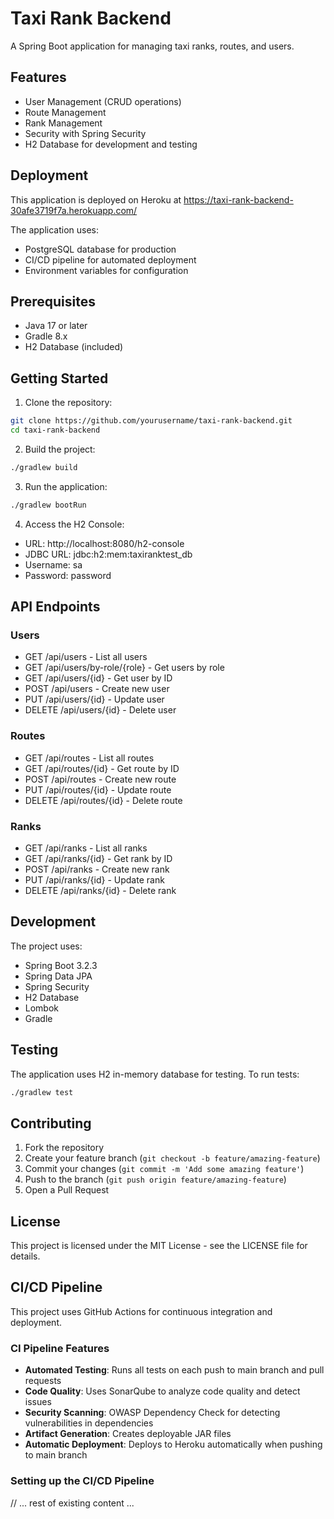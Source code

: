 # Taxi Rank Backend

A Spring Boot application for managing taxi ranks, routes, and users.

## Features

- User Management (CRUD operations)
- Route Management
- Rank Management
- Security with Spring Security
- H2 Database for development and testing

## Deployment

This application is deployed on Heroku at https://taxi-rank-backend-30afe3719f7a.herokuapp.com/

The application uses:
- PostgreSQL database for production
- CI/CD pipeline for automated deployment
- Environment variables for configuration

## Prerequisites

- Java 17 or later
- Gradle 8.x
- H2 Database (included)

## Getting Started

1. Clone the repository:
```bash
git clone https://github.com/yourusername/taxi-rank-backend.git
cd taxi-rank-backend
```

2. Build the project:
```bash
./gradlew build
```

3. Run the application:
```bash
./gradlew bootRun
```

4. Access the H2 Console:
- URL: http://localhost:8080/h2-console
- JDBC URL: jdbc:h2:mem:taxiranktest_db
- Username: sa
- Password: password

## API Endpoints

### Users
- GET /api/users - List all users
- GET /api/users/by-role/{role} - Get users by role
- GET /api/users/{id} - Get user by ID
- POST /api/users - Create new user
- PUT /api/users/{id} - Update user
- DELETE /api/users/{id} - Delete user

### Routes
- GET /api/routes - List all routes
- GET /api/routes/{id} - Get route by ID
- POST /api/routes - Create new route
- PUT /api/routes/{id} - Update route
- DELETE /api/routes/{id} - Delete route

### Ranks
- GET /api/ranks - List all ranks
- GET /api/ranks/{id} - Get rank by ID
- POST /api/ranks - Create new rank
- PUT /api/ranks/{id} - Update rank
- DELETE /api/ranks/{id} - Delete rank

## Development

The project uses:
- Spring Boot 3.2.3
- Spring Data JPA
- Spring Security
- H2 Database
- Lombok
- Gradle

## Testing

The application uses H2 in-memory database for testing. To run tests:
```bash
./gradlew test
```

## Contributing

1. Fork the repository
2. Create your feature branch (`git checkout -b feature/amazing-feature`)
3. Commit your changes (`git commit -m 'Add some amazing feature'`)
4. Push to the branch (`git push origin feature/amazing-feature`)
5. Open a Pull Request

## License

This project is licensed under the MIT License - see the LICENSE file for details.

## CI/CD Pipeline

This project uses GitHub Actions for continuous integration and deployment.

### CI Pipeline Features

- **Automated Testing**: Runs all tests on each push to main branch and pull requests
- **Code Quality**: Uses SonarQube to analyze code quality and detect issues
- **Security Scanning**: OWASP Dependency Check for detecting vulnerabilities in dependencies
- **Artifact Generation**: Creates deployable JAR files
- **Automatic Deployment**: Deploys to Heroku automatically when pushing to main branch

### Setting up the CI/CD Pipeline

// ... rest of existing content ... 